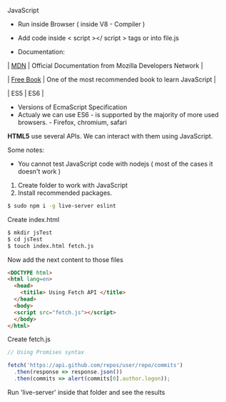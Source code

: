 JavaScript 

- Run inside Browser ( inside V8 - Compiler ) 

- Add code inside < script ></ script > tags or into file.js

- Documentation: 

| [MDN](https://developer.mozilla.org/en-US/docs/Web/javascript) | Official Documentation from Mozilla Developers Network | 

| [Free Book](https://javascript.info/) | One of the most recommended book to learn JavaScript | 

| ES5 | ES6 | 

- Versions of EcmaScript Specification
- Actualy we can use ES6 
      - is supported by the majority of more used browsers.
      - Firefox, chromium, safari

**HTML5** use several APIs. We can interact with them using JavaScript. 

Some notes: 

- You cannot test JavaScript code with nodejs ( most of the cases it doesn't work ) 

1. Create folder to work with JavaScript
2. Install recommended packages.

```sh
$ sudo npm i -g live-server eslint
```


Create index.html

```sh
$ mkdir jsTest
$ cd jsTest
$ touch index.html fetch.js
```

Now add the next content to those files

```html
<DOCTYPE html>
<html lang=en>
  <head>
    <titile> Using Fetch API </title>
  </head>
  <body>
  <script src="fetch.js"></script>
  </body>
</html>
```

Create fetch.js
```javascript
// Using Promises syntax

fetch('https://api.github.com/repos/user/repo/commits')
  .then(response => response.json())
  .then(commits => alert(commits[0].author.logon)); 
```

Run 'live-server' inside that folder and see the results

